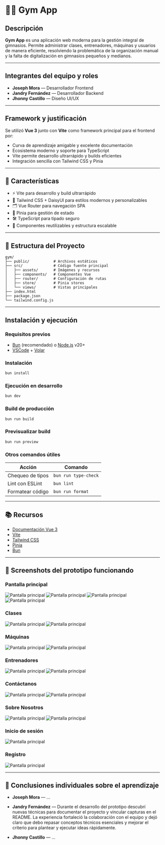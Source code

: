 # 🏋️‍♂️ Gym App

## Descripción

**Gym App** es una aplicación web moderna para la gestión integral de gimnasios. Permite administrar clases, entrenadores, máquinas y usuarios de manera eficiente, resolviendo la problemática de la organización manual y la falta de digitalización en gimnasios pequeños y medianos.

---

## Integrantes del equipo y roles

- **Joseph Mora** — Desarrollador Frontend
- **Jandry Fernández** — Desarrollador Backend
- **Jhonny Castillo** — Diseño UI/UX

---

## Framework y justificación

Se utilizó **Vue 3** junto con **Vite** como framework principal para el frontend por:

- Curva de aprendizaje amigable y excelente documentación
- Ecosistema moderno y soporte para TypeScript
- Vite permite desarrollo ultrarrápido y builds eficientes
- Integración sencilla con Tailwind CSS y Pinia

---

## 🚀 Características

- ⚡️ Vite para desarrollo y build ultrarrápido
- 🎨 Tailwind CSS + DaisyUI para estilos modernos y personalizables
- 🗂️ Vue Router para navegación SPA
- 🏪 Pinia para gestión de estado
- 🛠️ TypeScript para tipado seguro
- 🧩 Componentes reutilizables y estructura escalable

---

## 📝 Estructura del Proyecto

```
gym/
├── public/           # Archivos estáticos
├── src/              # Código fuente principal
│   ├── assets/       # Imágenes y recursos
│   ├── components/   # Componentes Vue
│   ├── router/       # Configuración de rutas
│   ├── store/        # Pinia stores
│   └── views/        # Vistas principales
├── index.html
├── package.json
└── tailwind.config.js
```

---

## Instalación y ejecución

### Requisitos previos

- [Bun](https://bun.sh/) (recomendado) o [Node.js](https://nodejs.org/) v20+
- [VSCode](https://code.visualstudio.com/) + [Volar](https://marketplace.visualstudio.com/items?itemName=Vue.volar)

### Instalación

```sh
bun install
```

### Ejecución en desarrollo

```sh
bun dev
```

### Build de producción

```sh
bun run build
```

### Previsualizar build

```sh
bun run preview
```

### Otros comandos útiles

| Acción           | Comando              |
| ---------------- | -------------------- |
| Chequeo de tipos | `bun run type-check` |
| Lint con ESLint  | `bun lint`           |
| Formatear código | `bun run format`     |

---

## 📚 Recursos

- [Documentación Vue 3](https://vuejs.org/)
- [Vite](https://vite.dev/)
- [Tailwind CSS](https://tailwindcss.com/)
- [Pinia](https://pinia.vuejs.org/)
- [Bun](https://bun.sh/)

---

## 📸 Screenshots del prototipo funcionando
<!-- Captura individual -->
### Pantalla principal
![Pantalla principal](public/img/screenshots/pantalla_principal/home_hero.png)
![Pantalla principal](public/img/screenshots/pantalla_principal/home_features.png)
![Pantalla principal](public/img/screenshots/pantalla_principal/home_plans.png)
![Pantalla principal](public/img/screenshots/pantalla_principal/footer.png)

### Clases
![Pantalla principal](public/img/screenshots/clases/classes.png)
![Pantalla principal](public/img/screenshots/clases/classes_card.png)

### Máquinas
![Pantalla principal](public/img/screenshots/maquinas/machines.png)
![Pantalla principal](public/img/screenshots/maquinas/machines_card.png)

### Entrenadores
![Pantalla principal](public/img/screenshots/entrenadores/coaches.png)
![Pantalla principal](public/img/screenshots/entrenadores/coaches_card.png)

### Contáctanos
![Pantalla principal](public/img/screenshots/contactanos/contact.png)
![Pantalla principal](public/img/screenshots/contactanos/contact_form.png)

### Sobre Nosotros
![Pantalla principal](public/img/screenshots/sobre_nosotros/about.png)
![Pantalla principal](public/img/screenshots/sobre_nosotros/about_info.png)

### Inicio de sesión
![Pantalla principal](public/img/screenshots/iniciar_sesion/login.png)

### Registro
![Pantalla principal](public/img/screenshots/registro/register.png)

---

## 📝 Conclusiones individuales sobre el aprendizaje

- **Joseph Mora** — ...

- **Jandry Fernández** — Durante el desarrollo del prototipo descubrí nuevas técnicas para documentar el proyecto y vincular capturas en el README. La experiencia fortaleció la colaboración con el equipo y dejó claro que debo repasar conceptos técnicos esenciales y mejorar el criterio para plantear y ejecutar ideas rápidamente.

- **Jhonny Castillo** — ...
